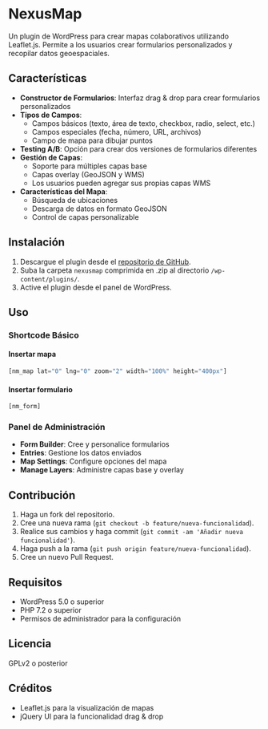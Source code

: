 # NexusMap

Un plugin de WordPress para crear mapas colaborativos utilizando Leaflet.js. Permite a los usuarios crear formularios personalizados y recopilar datos geoespaciales.

## Características

- **Constructor de Formularios**: Interfaz drag & drop para crear formularios personalizados
- **Tipos de Campos**: 
  - Campos básicos (texto, área de texto, checkbox, radio, select, etc.)
  - Campos especiales (fecha, número, URL, archivos)
  - Campo de mapa para dibujar puntos
- **Testing A/B**: Opción para crear dos versiones de formularios diferentes
- **Gestión de Capas**:
  - Soporte para múltiples capas base
  - Capas overlay (GeoJSON y WMS)
  - Los usuarios pueden agregar sus propias capas WMS
- **Características del Mapa**:
  - Búsqueda de ubicaciones
  - Descarga de datos en formato GeoJSON 
  - Control de capas personalizable

## Instalación

1. Descargue el plugin desde el [repositorio de GitHub](https://github.com/usuario/nexusmap).
2. Suba la carpeta `nexusmap` comprimida en .zip al directorio `/wp-content/plugins/`.
3. Active el plugin desde el panel de WordPress.

## Uso

### Shortcode Básico

#### Insertar mapa

```php
[nm_map lat="0" lng="0" zoom="2" width="100%" height="400px"]
```

#### Insertar formulario

```php
[nm_form]
```

### Panel de Administración

- **Form Builder**: Cree y personalice formularios
- **Entries**: Gestione los datos enviados
- **Map Settings**: Configure opciones del mapa
- **Manage Layers**: Administre capas base y overlay

## Contribución

1. Haga un fork del repositorio.
2. Cree una nueva rama (`git checkout -b feature/nueva-funcionalidad`).
3. Realice sus cambios y haga commit (`git commit -am 'Añadir nueva funcionalidad'`).
4. Haga push a la rama (`git push origin feature/nueva-funcionalidad`).
5. Cree un nuevo Pull Request.

## Requisitos

- WordPress 5.0 o superior
- PHP 7.2 o superior
- Permisos de administrador para la configuración

## Licencia

GPLv2 o posterior

## Créditos

- Leaflet.js para la visualización de mapas
- jQuery UI para la funcionalidad drag & drop
